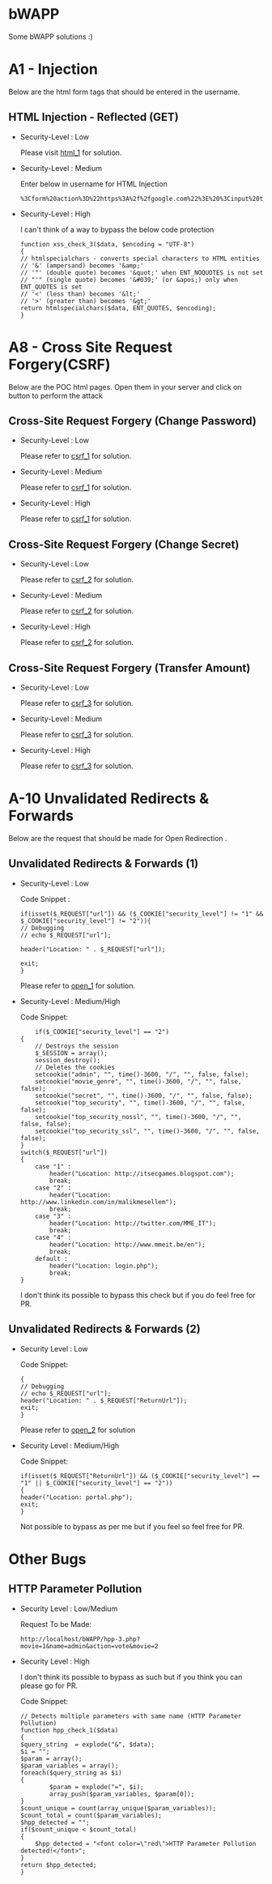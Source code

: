 # bWAPP
Some bWAPP solutions :)
# A1 - Injection
Below are the html form tags that should be entered in the username.

## HTML Injection - Reflected (GET)

- Security-Level : Low

    Please visit [html_1](https://github.com/divyanshu29/bWAPP/blob/master/HTML_Injection/html_1_low.html) for solution.
    
- Security-Level : Medium

   Enter below in username for HTML Injection
   ```
   %3Cform%20action%3D%22https%3A%2f%2fgoogle.com%22%3E%20%3Cinput%20type%3D%22text%22%20placeholder%3D%22Username%22%3E%3C%2fbr%3E%3C%2fbr%3E%20%3Cinput%20type%3D%22password%22%20placeholder%3D%22Password%22%3E%3C%2fbr%3E%3C%2fbr%3E%20%3Cinput%20type%3D%22submit%22%20value%3D%22Submit%22%3E%20%3C%2fform%3E
   ```
- Security-Level : High

    I can't think of a way to bypass the below code protection
    ```
    function xss_check_3($data, $encoding = "UTF-8")
    {
    // htmlspecialchars - converts special characters to HTML entities    
    // '&' (ampersand) becomes '&amp;' 
    // '"' (double quote) becomes '&quot;' when ENT_NOQUOTES is not set
    // "'" (single quote) becomes '&#039;' (or &apos;) only when ENT_QUOTES is set
    // '<' (less than) becomes '&lt;'
    // '>' (greater than) becomes '&gt;'  
    return htmlspecialchars($data, ENT_QUOTES, $encoding);
    }
    ```
    
# A8 - Cross Site Request Forgery(CSRF)
Below are the POC html pages. Open them in your server and click on button to perform the attack

## Cross-Site Request Forgery (Change Password)

- Security-Level : Low

    Please refer to [csrf_1](https://github.com/divyanshu29/bWAPP/blob/master/CSRF/csrf_1_low.html) for solution.
    
- Security-Level : Medium
    
    Please refer to [csrf_1](https://github.com/divyanshu29/bWAPP/blob/master/CSRF/csrf_1_medium.html) for solution.
    
- Security-Level : High
    
    Please refer to [csrf_1](https://github.com/divyanshu29/bWAPP/blob/master/CSRF/csrf_1_high.html) for solution.

## Cross-Site Request Forgery (Change Secret)

- Security-Level : Low
    
    Please refer to [csrf_2](https://github.com/divyanshu29/bWAPP/blob/master/CSRF/csrf_2_low.html) for solution.

- Security-Level : Medium

    Please refer to [csrf_2](https://github.com/divyanshu29/bWAPP/blob/master/CSRF/csrf_2_medium.html) for solution.
    
- Security-Level : High

    Please refer to [csrf_2](https://github.com/divyanshu29/bWAPP/blob/master/CSRF/csrf_2_high.html) for solution.
    
## Cross-Site Request Forgery (Transfer Amount)

- Security-Level : Low

    Please refer to [csrf_3](https://github.com/divyanshu29/bWAPP/blob/master/CSRF/csrf_3_low.html) for solution.
    
- Security-Level : Medium

    Please refer to [csrf_3](https://github.com/divyanshu29/bWAPP/blob/master/CSRF/csrf_3_medium.html) for solution.
    
- Security-Level : High

    Please refer to [csrf_3](https://github.com/divyanshu29/bWAPP/blob/master/CSRF/csrf_3_high.html) for solution.

# A-10 Unvalidated Redirects & Forwards
Below are the request that should be made for Open Redirection .

## Unvalidated Redirects & Forwards (1)

- Security-Level : Low

    Code Snippet :
    ```
    if(isset($_REQUEST["url"]) && ($_COOKIE["security_level"] != "1" && $_COOKIE["security_level"] != "2")){
    // Debugging
    // echo $_REQUEST["url"];
    
    header("Location: " . $_REQUEST["url"]);

    exit;
    }
    ```
    
    Please refer to [open_1](https://github.com/divyanshu29/bWAPP/blob/master/Open_Redirects/open_redirect_1_low) for solution.
    
- Security-Level : Medium/High

    Code Snippet:
    ```
        if($_COOKIE["security_level"] == "2")
    {
        // Destroys the session 
        $_SESSION = array();
        session_destroy();
        // Deletes the cookies
        setcookie("admin", "", time()-3600, "/", "", false, false);
        setcookie("movie_genre", "", time()-3600, "/", "", false, false);
        setcookie("secret", "", time()-3600, "/", "", false, false);
        setcookie("top_security", "", time()-3600, "/", "", false, false);
        setcookie("top_security_nossl", "", time()-3600, "/", "", false, false);
        setcookie("top_security_ssl", "", time()-3600, "/", "", false, false);
    }
    switch($_REQUEST["url"])
    {
        case "1" :
            header("Location: http://itsecgames.blogspot.com");
            break;
        case "2" :
            header("Location: http://www.linkedin.com/in/malikmesellem");
            break;
        case "3" :
            header("Location: http://twitter.com/MME_IT");
            break;
        case "4" :
            header("Location: http://www.mmeit.be/en");
            break;
        default :
            header("Location: login.php");
            break;
    }
    ```
    
    I don't think its possible to bypass this check but if you do feel free for PR.
    
## Unvalidated Redirects & Forwards (2)

- Security Level : Low

    Code Snippet:
    ```if(isset($_REQUEST["ReturnUrl"]) && ($_COOKIE["security_level"] != "1" && $_COOKIE["security_level"] != "2"))
    {
    // Debugging
    // echo $_REQUEST["url"];
    header("Location: " . $_REQUEST["ReturnUrl"]);
    exit;
    }
    ```
    
    Please refer to [open_2](https://github.com/divyanshu29/bWAPP/blob/master/Open_Redirects/open_redirect_2_low) for solution

- Security Level : Medium/High

    Code Snippet:
    ```
    if(isset($_REQUEST["ReturnUrl"]) && ($_COOKIE["security_level"] == "1" || $_COOKIE["security_level"] == "2"))
    {
    header("Location: portal.php");
    exit;
    }
    ```
    
    Not possible to bypass as per me but if you feel so feel free for PR.
    
# Other Bugs

## HTTP Parameter Pollution

- Security Level : Low/Medium
    
    Request To be Made:
    
    ```
    http://localhost/bWAPP/hpp-3.php?movie=1&name=admin&action=vote&movie=2
    ```
- Security Level : High

    I don't think its possible to bypass as such but if you think you can please go for PR.
    
    Code Snippet:
    ```
    // Detects multiple parameters with same name (HTTP Parameter Pollution)
    function hpp_check_1($data)
    {
    $query_string  = explode("&", $data);    
    $i = "";
    $param = array();
    $param_variables = array();
    foreach($query_string as $i)
    {
            $param = explode("=", $i);
            array_push($param_variables, $param[0]);
    }
    $count_unique = count(array_unique($param_variables));
    $count_total = count($param_variables);
    $hpp_detected = "";
    if($count_unique < $count_total)
    {
        $hpp_detected = "<font color=\"red\">HTTP Parameter Pollution detected!</font>";
    }
    return $hpp_detected;
    }
    ```
